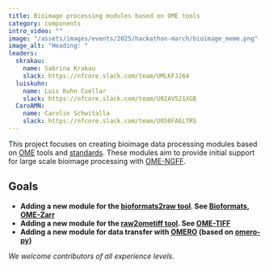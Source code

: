 ```yaml
---
title: Bioimage processing modules based on OME tools
category: components
intro_video: ""
image: "/assets/images/events/2025/hackathon-march/bioimage_meme.png"
image_alt: "Heading: "
leaders:
  skrakau:
    name: Sabrina Krakau
    slack: https://nfcore.slack.com/team/UMLKFJ264
  luiskuhn:
    name: Luis Kuhn Cuellar
    slack: https://nfcore.slack.com/team/U02AV521XGB
  CaroAMN:
    name: Carolin Schwitalla
    slack: https://nfcore.slack.com/team/U050FAELTRS
---
```


This project focuses on creating bioimage data processing modules based on [OME](https://www.openmicroscopy.org/) tools and [standards](https://www.openmicroscopy.org/citing-ome/).
These modules aim to provide initial support for large scale bioimage processing with [OME-NGFF](https://ngff.openmicroscopy.org/).

## Goals

- **Adding a new module for the [bioformats2raw tool](https://github.com/glencoesoftware/bioformats2raw). See [Bioformats](https://doi.org/10.1083/jcb.201004104), [OME-Zarr](https://link.springer.com/article/10.1007/s00418-023-02209-1)**
- **Adding a new module for the [raw2ometiff tool](https://github.com/glencoesoftware/raw2ometiff). See [OME-TIFF](https://link.springer.com/chapter/10.1007/978-3-030-23937-4_1)**
- **Adding a new module for data transfer with [OMERO](https://www.nature.com/articles/nmeth.1896) (based on [omero-py](https://github.com/ome/omero-py))**

_We welcome contributors of all experience levels._
